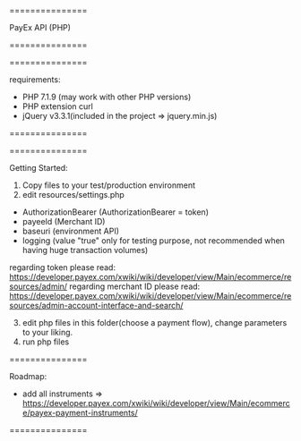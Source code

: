 ===============

PayEx API (PHP)

===============

===============

requirements:
* PHP 7.1.9
(may work with other PHP versions)
* PHP extension curl
* jQuery v3.3.1(included in the project => jquery.min.js)

===============

===============

Getting Started:
1. Copy files to your test/production environment
2. edit resources/settings.php
 - AuthorizationBearer (AuthorizationBearer = token)
 - payeeId (Merchant ID)
 - baseuri (environment API)
 - logging (value "true" only for testing purpose, not recommended when having huge transaction volumes)

regarding token please read: https://developer.payex.com/xwiki/wiki/developer/view/Main/ecommerce/resources/admin/
regarding merchant ID please read: https://developer.payex.com/xwiki/wiki/developer/view/Main/ecommerce/resources/admin-account-interface-and-search/

3. edit php files in this folder(choose a payment flow), change parameters to your liking.
4. run php files

===============

Roadmap:
* add all instruments => https://developer.payex.com/xwiki/wiki/developer/view/Main/ecommerce/payex-payment-instruments/

===============
